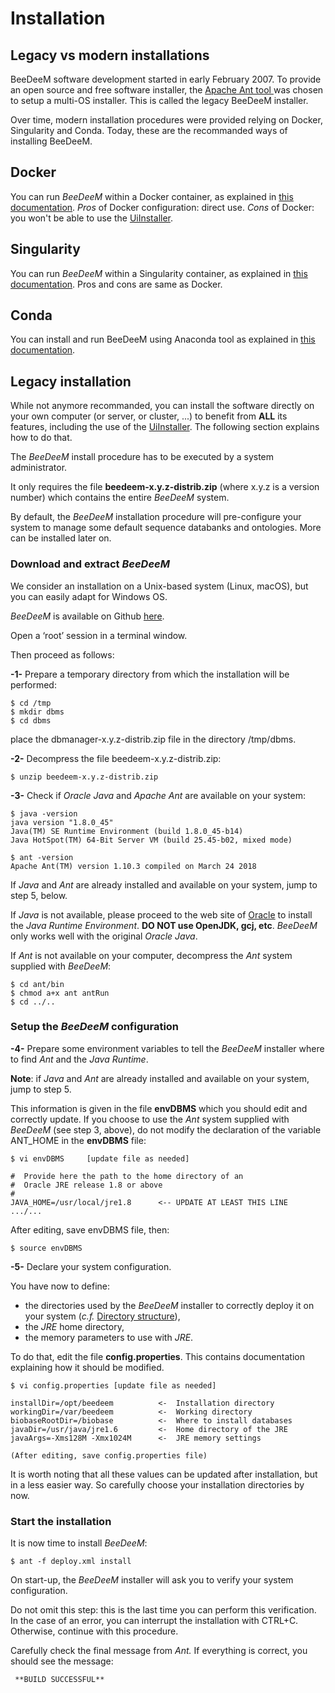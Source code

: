 # Installation

## Legacy vs modern installations

BeeDeeM software development started in early February 2007. To provide an open source and free software installer, the [Apache Ant tool ](https://ant.apache.org/)was chosen to setup a multi-OS installer. This is called the legacy BeeDeeM installer.&#x20;

Over time, modern installation procedures were provided relying on Docker, Singularity and Conda. Today, these are the recommanded ways of installing BeeDeeM.

## Docker

You can run _BeeDeeM_ within a Docker container, as explained in [this documentation](https://github.com/pgdurand/BeeDeeM/tree/master/docker). _Pros_ of Docker configuration: direct use. _Cons_ of Docker: you won't be able to use the [UiInstaller](../getting-started-1/).

## Singularity

You can run _BeeDeeM_ within a Singularity container, as explained in [this documentation](https://github.com/pgdurand/BeeDeeM/blob/master/singularity/beedeem.def). Pros and cons are same as Docker.

## Conda

You can install and run BeeDeeM using Anaconda tool as explained in [this documentation](https://anaconda.org/SeBiMER/beedeem).

## Legacy installation

While not anymore recommanded, you can install the software directly on your own computer (or server, or cluster, ...) to benefit from **ALL** its features, including the use of the [UiInstaller](../getting-started-1/). The following section explains how to do that.

The _BeeDeeM_ install procedure has to be executed by a system administrator.

It only requires the file **beedeem-x.y.z-distrib.zip** (where x.y.z is a version number) which contains the entire _BeeDeeM_ system.

By default, the _BeeDeeM_ installation procedure will pre-configure your system to manage some default sequence databanks and ontologies. More can be installed later on.

### Download and extract _BeeDeeM_

We consider an installation on a Unix-based system (Linux, macOS), but you can easily adapt for Windows OS.

_BeeDeeM_ is available on Github [here](https://github.com/pgdurand/BeeDeeM/releases).

Open a ‘root’ session in a terminal window.

Then proceed as follows:

**-1-** Prepare a temporary directory from which the installation will be performed:

```
$ cd /tmp
$ mkdir dbms
$ cd dbms
```

place the dbmanager-x.y.z-distrib.zip file in the directory /tmp/dbms.

**-2-** Decompress the file beedeem-x.y.z-distrib.zip:

```
$ unzip beedeem-x.y.z-distrib.zip
```

**-3-** Check if _Oracle Java_ and _Apache Ant_ are available on your system:

```
$ java -version
java version "1.8.0_45"
Java(TM) SE Runtime Environment (build 1.8.0_45-b14)
Java HotSpot(TM) 64-Bit Server VM (build 25.45-b02, mixed mode)

$ ant -version
Apache Ant(TM) version 1.10.3 compiled on March 24 2018
```

If _Java_ and _Ant_ are already installed and available on your system, jump to step 5, below.

If _Java_ is not available, please proceed to the web site of [Oracle](http://www.oracle.com/technetwork/java/javase/downloads/jre8-downloads-2133155.html) to install the _Java Runtime Environment_. **DO NOT use OpenJDK, gcj, etc**. _BeeDeeM_ only works well with the original _Oracle Java_.

If _Ant_ is not available on your computer, decompress the _Ant_ system supplied with _BeeDeeM_:

```
$ cd ant/bin
$ chmod a+x ant antRun
$ cd ../..
```

### Setup the _BeeDeeM_ configuration

**-4-** Prepare some environment variables to tell the _BeeDeeM_ installer where to find _Ant_ and the _Java Runtime_.

**Note**: if _Java_ and _Ant_ are already installed and available on your system, jump to step 5.

This information is given in the file **envDBMS** which you should edit and correctly update. If you choose to use the _Ant_ system supplied with _BeeDeeM_ (see step 3, above), do not modify the declaration of the variable ANT\_HOME in the **envDBMS** file:

```
$ vi envDBMS     [update file as needed]

#  Provide here the path to the home directory of an
#  Oracle JRE release 1.8 or above
#
JAVA_HOME=/usr/local/jre1.8      <-- UPDATE AT LEAST THIS LINE
.../...
```

After editing, save envDBMS file, then:

```
$ source envDBMS
```

**-5-** Declare your system configuration.

You have now to define:

* the directories used by the _BeeDeeM_ installer to correctly deploy it on your system (_c.f._ [Directory structure](directory\_structure.md)),
* the _JRE_ home directory,
* the memory parameters to use with _JRE_.

To do that, edit the file **config.properties**. This contains documentation explaining how it should be modified.

```
$ vi config.properties [update file as needed]

installDir=/opt/beedeem          <-  Installation directory
workingDir=/var/beedeem          <-  Working directory
biobaseRootDir=/biobase          <-  Where to install databases
javaDir=/usr/java/jre1.6         <-  Home directory of the JRE
javaArgs=-Xms128M -Xmx1024M      <-  JRE memory settings

(After editing, save config.properties file)
```

It is worth noting that all these values can be updated after installation, but in a less easier way. So carefully choose your installation directories by now.

### Start the installation

It is now time to install _BeeDeeM_:

```
$ ant -f deploy.xml install
```

On start-up, the _BeeDeeM_ installer will ask you to verify your system configuration.

Do not omit this step: this is the last time you can perform this verification. In the case of an error, you can interrupt the installation with CTRL+C. Otherwise, continue with this procedure.

Carefully check the final message from _Ant._ If everything is correct, you should see the message:

```
 **BUILD SUCCESSFUL**
```
